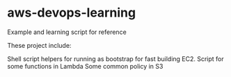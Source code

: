 # aws-devops-learning
Example and learning script for reference

These project include:

Shell script helpers for running as bootstrap for fast building EC2.
Script for some functions in Lambda
Some common policy in S3
